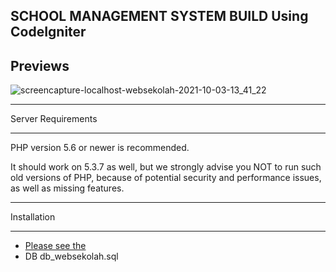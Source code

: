 ## SCHOOL MANAGEMENT SYSTEM BUILD Using CodeIgniter
## Previews

![screencapture-localhost-websekolah-2021-10-03-13_41_22](https://user-images.githubusercontent.com/22372509/135743092-10f470d0-db0f-40d9-8722-54009cf5e47d.png)


*******************
Server Requirements
*******************

PHP version 5.6 or newer is recommended.

It should work on 5.3.7 as well, but we strongly advise you NOT to run
such old versions of PHP, because of potential security and performance
issues, as well as missing features.

************
Installation
************

- [Please see the](https://codeigniter.com/user_guide/installation/index.html)
- DB db_websekolah.sql
